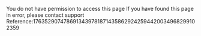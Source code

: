 You do not have permission to access this page If you have found this page in error, please contact support Reference:17635290747869134397818714358629242594420034968299102359